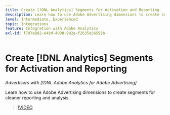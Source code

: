 ```yaml
---
title: Create [!DNL Analytics] Segments for Activation and Reporting
description: Learn how to use Adobe Advertising dimensions to create segments for cleaner reporting and analysis.
level: Intermediate, Experienced
topic: Integrations
feature: Integration with Adobe Analytics
exl-id: f797e982-e49d-4038-982e-f2635e56591b
---
```

# Create [!DNL Analytics] Segments for Activation and Reporting

*Advertisers with [!DNL Adobe Analytics for Adobe Advertising]*

Learn how to use Adobe Advertising dimensions to create segments for cleaner reporting and analysis.

>[!VIDEO](https://video.tv.adobe.com/v/33916)
